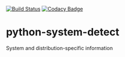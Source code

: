 [![Build Status](https://api.travis-ci.org/erikni/python-system-detect.svg?branch=master)](https://api.travis-ci.org/erikni/python-system-detect) [![Codacy Badge](https://api.codacy.com/project/badge/Grade/4fe2d6540fe34fab9257099a8b792370)](https://www.codacy.com/app/erikni/python-system-detect?utm_source=github.com&amp;utm_medium=referral&amp;utm_content=erikni/python-system-detect&amp;utm_campaign=Badge_Grade)

# python-system-detect
System and distribution-specific information

